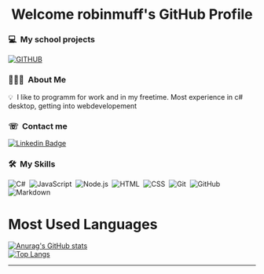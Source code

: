 <h1 align="center">Welcome robinmuff's GitHub Profile<br/> </h1> 

### 💻 &nbsp;My school projects
[![GITHUB](https://img.shields.io/badge/-Robin%20Muff%20Schools-white?style=flat-square&logo=Github&logoColor=black&style=flat&link=https://www.linkedin.com/in/robin-muff/)](https://github.com/robinmuff-school)

### 👨🏻‍💻 &nbsp;About Me

💡 &nbsp;I like to programm for work and in my freetime. Most experience in c# desktop, getting into webdevelopement

### ☏ &nbsp;Contact me
[![Linkedin Badge](https://img.shields.io/badge/-Robin%20Muff-blue?style=flat-square&logo=Linkedin&logoColor=white&style=flat&link=https://www.linkedin.com/in/robin-muff/)](https://www.linkedin.com/in/robin-muff-188613205/)

### 🛠 &nbsp;My Skills

![C#](https://img.shields.io/badge/-C%23-333333?style=flat&logo=C%20Sharp)&nbsp;
![JavaScript](https://img.shields.io/badge/-JavaScript-333333?style=flat&logo=javascript)&nbsp;
![Node.js](https://img.shields.io/badge/-Node.js-333333?style=flat&logo=node.js)&nbsp;
![HTML](https://img.shields.io/badge/-HTML-333333?style=flat&logo=HTML5)&nbsp;
![CSS](https://img.shields.io/badge/-CSS-333333?style=flat&logo=CSS3&logoColor=1572B6)&nbsp;
![Git](https://img.shields.io/badge/-Git-333333?style=flat&logo=git)&nbsp;
![GitHub](https://img.shields.io/badge/-GitHub-333333?style=flat&logo=github)&nbsp;
![Markdown](https://img.shields.io/badge/-Markdown-333333?style=flat&logo=markdown)&nbsp;

# Most Used Languages #

[![Anurag's GitHub stats](https://github-readme-stats.vercel.app/api?username=robinmuff&show_icons=true&title_color=fff&icon_color=79ff97&text_color=9f9f9f&bg_color=151515)](https://github.com/anuraghazra/github-readme-stats)<br/>
[![Top Langs](https://github-readme-stats.vercel.app/api/top-langs/?username=robinmuff&show_icons=true&title_color=fff&icon_color=79ff97&text_color=9f9f9f&bg_color=151515)](https://github.com/anuraghazra/github-readme-stats)&nbsp;

---
